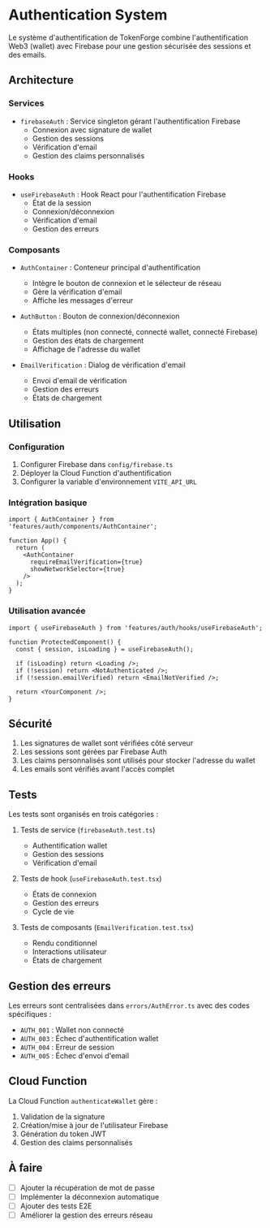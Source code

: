 # Authentication System

Le système d'authentification de TokenForge combine l'authentification Web3 (wallet) avec Firebase pour une gestion sécurisée des sessions et des emails.

## Architecture

### Services

- `firebaseAuth` : Service singleton gérant l'authentification Firebase
  - Connexion avec signature de wallet
  - Gestion des sessions
  - Vérification d'email
  - Gestion des claims personnalisés

### Hooks

- `useFirebaseAuth` : Hook React pour l'authentification Firebase
  - État de la session
  - Connexion/déconnexion
  - Vérification d'email
  - Gestion des erreurs

### Composants

- `AuthContainer` : Conteneur principal d'authentification
  - Intègre le bouton de connexion et le sélecteur de réseau
  - Gère la vérification d'email
  - Affiche les messages d'erreur

- `AuthButton` : Bouton de connexion/déconnexion
  - États multiples (non connecté, connecté wallet, connecté Firebase)
  - Gestion des états de chargement
  - Affichage de l'adresse du wallet

- `EmailVerification` : Dialog de vérification d'email
  - Envoi d'email de vérification
  - Gestion des erreurs
  - États de chargement

## Utilisation

### Configuration

1. Configurer Firebase dans `config/firebase.ts`
2. Déployer la Cloud Function d'authentification
3. Configurer la variable d'environnement `VITE_API_URL`

### Intégration basique

```tsx
import { AuthContainer } from 'features/auth/components/AuthContainer';

function App() {
  return (
    <AuthContainer
      requireEmailVerification={true}
      showNetworkSelector={true}
    />
  );
}
```

### Utilisation avancée

```tsx
import { useFirebaseAuth } from 'features/auth/hooks/useFirebaseAuth';

function ProtectedComponent() {
  const { session, isLoading } = useFirebaseAuth();

  if (isLoading) return <Loading />;
  if (!session) return <NotAuthenticated />;
  if (!session.emailVerified) return <EmailNotVerified />;

  return <YourComponent />;
}
```

## Sécurité

1. Les signatures de wallet sont vérifiées côté serveur
2. Les sessions sont gérées par Firebase Auth
3. Les claims personnalisés sont utilisés pour stocker l'adresse du wallet
4. Les emails sont vérifiés avant l'accès complet

## Tests

Les tests sont organisés en trois catégories :

1. Tests de service (`firebaseAuth.test.ts`)
   - Authentification wallet
   - Gestion des sessions
   - Vérification d'email

2. Tests de hook (`useFirebaseAuth.test.tsx`)
   - États de connexion
   - Gestion des erreurs
   - Cycle de vie

3. Tests de composants (`EmailVerification.test.tsx`)
   - Rendu conditionnel
   - Interactions utilisateur
   - États de chargement

## Gestion des erreurs

Les erreurs sont centralisées dans `errors/AuthError.ts` avec des codes spécifiques :

- `AUTH_001` : Wallet non connecté
- `AUTH_003` : Échec d'authentification wallet
- `AUTH_004` : Erreur de session
- `AUTH_005` : Échec d'envoi d'email

## Cloud Function

La Cloud Function `authenticateWallet` gère :

1. Validation de la signature
2. Création/mise à jour de l'utilisateur Firebase
3. Génération du token JWT
4. Gestion des claims personnalisés

## À faire

- [ ] Ajouter la récupération de mot de passe
- [ ] Implémenter la déconnexion automatique
- [ ] Ajouter des tests E2E
- [ ] Améliorer la gestion des erreurs réseau
